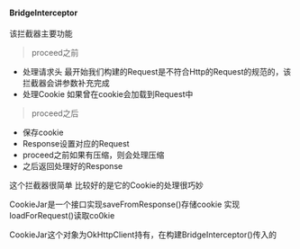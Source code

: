 #### BridgeInterceptor

该拦截器主要功能
> proceed之前
* 处理请求头 最开始我们构建的Request是不符合Http的Request的规范的，该拦截器会讲参数补充完成
* 处理Cookie 如果曾在cookie会加载到Request中

> proceed之后
* 保存cookie
* Response设置对应的Request
* proceed之前如果有压缩，则会处理压缩
* 之后返回处理好的Response

这个拦截器很简单 比较好的是它的Cookie的处理很巧妙

CookieJar是一个接口实现saveFromResponse()存储cookie 实现loadForRequest()读取co0kie

CookieJar这个对象为OkHttpClient持有，在构建BridgeInterceptor()传入的